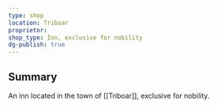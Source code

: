 ```yaml
---
type: shop
location: Triboar
proprietor: 
shop_type: Inn, exclusive for nobility
dg-publish: true
---
```

## Summary
An inn located in the town of [[Triboar]], exclusive for nobility.